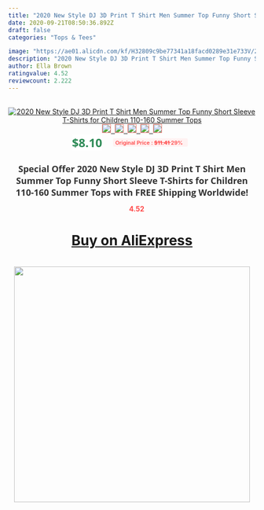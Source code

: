 ```yaml
---
title: "2020 New Style DJ 3D Print T Shirt Men Summer Top Funny Short Sleeve T-Shirts for Children 110-160 Summer Tops"
date: 2020-09-21T08:50:36.892Z
draft: false
categories: "Tops & Tees"

image: "https://ae01.alicdn.com/kf/H32809c9be77341a18facd0289e31e733V/2020-New-Style-DJ-3D-Print-T-Shirt-Men-Summer-Top-Funny-Short-Sleeve-T-Shirts.jpg"
description: "2020 New Style DJ 3D Print T Shirt Men Summer Top Funny Short Sleeve T-Shirts for Children 110-160 Summer Tops"
author: Ella Brown
ratingvalue: 4.52
reviewcount: 2.222
---
```

<br>
<div style="text-align: center;">
<a href="https://s.click.aliexpress.com/e/_AZlVNj" target="_blank" rel="nofollow noopener noreferrer"><img alt="2020 New Style DJ 3D Print T Shirt Men Summer Top Funny Short Sleeve T-Shirts for Children 110-160 Summer Tops" class="magnifier-image" src="https://ae01.alicdn.com/kf/H32809c9be77341a18facd0289e31e733V/2020-New-Style-DJ-3D-Print-T-Shirt-Men-Summer-Top-Funny-Short-Sleeve-T-Shirts.jpg_640x640.jpg">
<br>
<img style="border:1px solid salmon" src="https://ae01.alicdn.com/kf/H32809c9be77341a18facd0289e31e733V/2020-New-Style-DJ-3D-Print-T-Shirt-Men-Summer-Top-Funny-Short-Sleeve-T-Shirts.jpg_120x120.jpg">&nbsp;&nbsp;<img style="border:1px solid salmon" src="https://ae01.alicdn.com/kf/H40449a6cac854539ba3b2da92ddf6f0cs/2020-New-Style-DJ-3D-Print-T-Shirt-Men-Summer-Top-Funny-Short-Sleeve-T-Shirts.jpg_120x120.jpg">&nbsp;&nbsp;<img style="border:1px solid salmon" src="https://ae01.alicdn.com/kf/Hc94dc8897b564e1bb32f56ee61d1523ab/2020-New-Style-DJ-3D-Print-T-Shirt-Men-Summer-Top-Funny-Short-Sleeve-T-Shirts.jpg_120x120.jpg">&nbsp;&nbsp;<img style="border:1px solid salmon" src="https://ae01.alicdn.com/kf/H8eca29a5cc184b8c849c160395ed628b8/2020-New-Style-DJ-3D-Print-T-Shirt-Men-Summer-Top-Funny-Short-Sleeve-T-Shirts.jpg_120x120.jpg">&nbsp;&nbsp;<img style="border:1px solid salmon" src="https://ae01.alicdn.com/kf/H9d532a1b23d142d6baac6c5ff334ded5H/2020-New-Style-DJ-3D-Print-T-Shirt-Men-Summer-Top-Funny-Short-Sleeve-T-Shirts.jpg_120x120.jpg"></a></div><br0>
<div style="text-align: center;"><span style="background-color: white; border: 0px; box-sizing: border-box; color: seagreen; display: inline-block; font-family: &quot;open sans&quot; , &quot;arial&quot; , &quot;helvetica&quot; , sans-serif , &quot;heiti&quot;; font-size: 24px; font-stretch: inherit; font-weight: 700; line-height: inherit; margin: 0px 10px 0px 0px; padding: 0px; vertical-align: middle;">$8.10 </span>
<span style="background: rgb(255 , 241 , 241); border-radius: 3px; border: 0px; box-sizing: border-box; color: #ff4747; display: inline-block; font-family: inherit; font-size: 12px; font-stretch: inherit; font-style: inherit; font-variant: inherit; font-weight: 600; line-height: inherit; margin: 0px; padding: 2px 5px; transform: scale(0.9); vertical-align: middle;">Original Price : <b style="text-decoration: line-through;">$11.41 </b> 29%&nbsp;&nbsp;</span></div>
<h1 style="color: #333333; display: inline-block; font-family: &quot;open sans&quot; , &quot;arial&quot; , &quot;helvetica&quot; , sans-serif , &quot;heiti&quot;; font-size: 18px; font-stretch: inherit; font-weight: 700; text-align: center;">Special Offer 2020 New Style DJ 3D Print T Shirt Men Summer Top Funny Short Sleeve T-Shirts for Children 110-160 Summer Tops with FREE Shipping Worldwide!</h1>
<div style="color: #ff4747; text-align: center;">
<img src="https://4.bp.blogspot.com/-M0ZcTcb-5uY/XleCXlxnR4I/AAAAAAAAAEc/OrjgMkXV1oMQFaCRZj5HQwOCBcu3w1FegCPcBGAYYCw/s1600/star.png" style="height: 15px;">&nbsp;<b>4.52</b></div>
<div class="button_cont" align="center"><a class="buynow_a" href="https://s.click.aliexpress.com/e/_AZlVNj" target="_blank" rel="nofollow noopener noreferrer"><H1>Buy on AliExpress</H1></a></div><br>
<div class="separator" style="clear: both; text-align: center;">
<img src="https://lh3.googleusercontent.com/-pTy5HemUv9M/XlePHvY0dAI/AAAAAAAAAE4/0nX5iRUoIWY8eMW9Dpxeirr157OZliDIgCLcBGAsYHQ/s1600/badge.gif" width="480">
</div>
